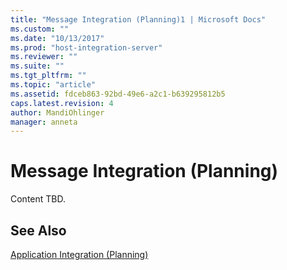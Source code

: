 ```yaml
---
title: "Message Integration (Planning)1 | Microsoft Docs"
ms.custom: ""
ms.date: "10/13/2017"
ms.prod: "host-integration-server"
ms.reviewer: ""
ms.suite: ""
ms.tgt_pltfrm: ""
ms.topic: "article"
ms.assetid: fdceb863-92bd-49e6-a2c1-b639295812b5
caps.latest.revision: 4
author: MandiOhlinger
manager: anneta
---
```

# Message Integration (Planning)
Content TBD.  
  
## See Also  
 [Application Integration (Planning)](../core/application-integration-planning.md)